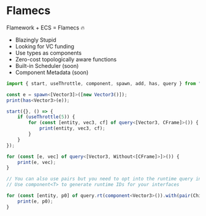 # Flamecs
Flamework + ECS = Flamecs 🔥

- Blazingly Stupid
- Looking for VC funding
- Use types as components
- Zero-cost topologically aware functions
- Built-in Scheduler (soon)
- Component Metadata (soon)

```ts
import { start, useThrottle, component, spawn, add, has, query } from "@rbxts/flamecs";

const e = spawn<[Vector3]>([new Vector3()]);
print(has<Vector3>(e));

start({}, () => {
	if (useThrottle(5)) {
		for (const [entity, vec3, cf] of query<[Vector3, CFrame]>()) {
			print(entity, vec3, cf);
		}
	}
});

for (const [e, vec] of query<[Vector3, Without<[CFrame]>]>()) {
	print(e, vec);
}

// You can also use pairs but you need to opt into the runtime query interface
// Use component<T> to generate runtime IDs for your interfaces

for (const [entity, p0] of query.rt(component<Vector3>()).with(pair(ChildOf, parent))) {
	print(e, p0);
}
```
